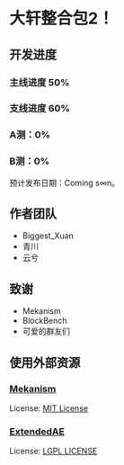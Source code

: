 # 大轩整合包2！

## 开发进度
### 主线进度 50%
### 支线进度 60%
### A测：0%
### B测：0%
  
预计发布日期：Coming s∞n。

## 作者团队
- Biggest_Xuan
- 青川
- 云兮

## 致谢
- Mekanism
- BlockBench
- 可爱的群友们
  
## 使用外部资源
### [Mekanism](https://github.com/mekanism/Mekanism)
License: [MIT License](https://github.com/mekanism/Mekanism/blob/1.20.x/LICENSE)
  
### [ExtendedAE](https://github.com/GlodBlock/ExtendedAE/tree/1.20.1-forge)
License: [LGPL LICENSE](https://github.com/GlodBlock/ExtendedAE/blob/1.20.1-forge/LICENSE.txt)
